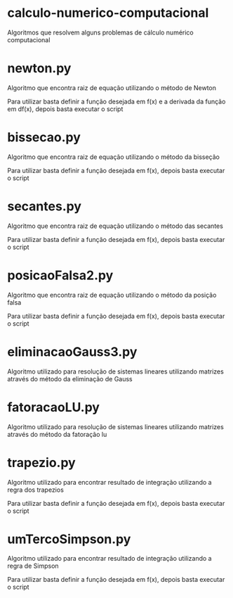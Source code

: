 # calculo-numerico-computacional
Algoritmos que resolvem alguns problemas de cálculo numérico computacional

# newton.py
Algoritmo que encontra raiz de equação utilizando o método de Newton

Para utilizar basta definir a função desejada em f(x) e a derivada da função em df(x), depois basta executar o script

# bissecao.py
Algoritmo que encontra raiz de equação utilizando o método da bisseção

Para utilizar basta definir a função desejada em f(x), depois basta executar o script

# secantes.py
Algoritmo que encontra raiz de equação utilizando o método das secantes

Para utilizar basta definir a função desejada em f(x), depois basta executar o script

# posicaoFalsa2.py
Algoritmo que encontra raiz de equação utilizando o método da posição falsa

Para utilizar basta definir a função desejada em f(x), depois basta executar o script

# eliminacaoGauss3.py
Algoritmo utilizado para resolução de sistemas lineares utilizando matrizes através do método da eliminação de Gauss

# fatoracaoLU.py
Algoritmo utilizado para resolução de sistemas lineares utilizando matrizes através do método da fatoração lu

# trapezio.py
Algoritmo utilizado para encontrar resultado de integração utilizando a regra dos trapezios

Para utilizar basta definir a função desejada em f(x), depois basta executar o script

# umTercoSimpson.py
Algoritmo utilizado para encontrar resultado de integração utilizando a regra de Simpson

Para utilizar basta definir a função desejada em f(x), depois basta executar o script
